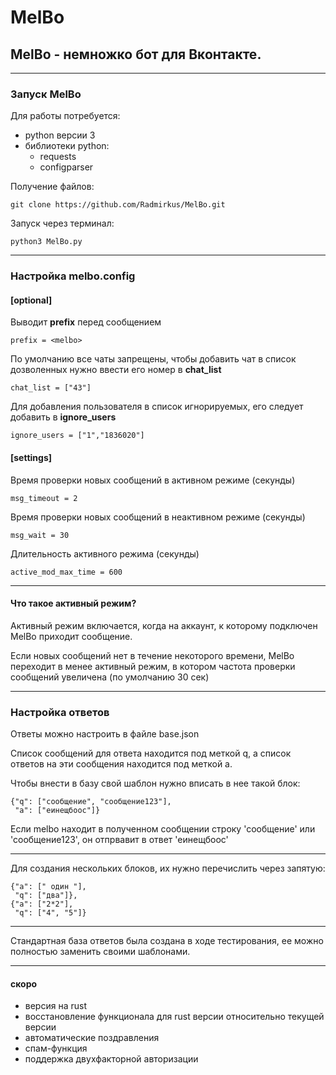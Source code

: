 # MelBo

## **MelBo** - немножко бот для Вконтакте.
---
### Запуск MelBo

Для работы потребуется:
* python версии 3
* библиотеки python:
  * requests
  * configparser

Получение файлов:

    git clone https://github.com/Radmirkus/MelBo.git

Запуск через терминал:

    python3 MelBo.py

---
### Настройка melbo.config

#### [optional]

Выводит **prefix** перед сообщением

    prefix = <melbo>   

По умолчанию все чаты запрещены, чтобы добавить чат в список дозволенных нужно ввести его номер в **chat_list**

    chat_list = ["43"]

Для добавления пользователя в список игнорируемых, его следует добавить в **ignore_users**

    ignore_users = ["1","1836020"]

#### [settings]

Время проверки новых сообщений в активном режиме (секунды)

    msg_timeout = 2
    
Время проверки новых сообщений в неактивном режиме (секунды)

    msg_wait = 30
    
Длительность активного режима (секунды)

    active_mod_max_time = 600
    
---
#### Что такое активный режим?
Активный режим включается, когда на аккаунт, к которому подключен MelBo приходит сообщение.

Если новых сообщений нет в течение некоторого времени, MelBo переходит в менее активный режим, в котором частота проверки сообщений увеличена (по умолчанию 30 сек)
***
### Настройка ответов
Ответы можно настроить в файле base.json

Список сообщений для ответа находится под меткой q, а список ответов на эти сообщения находится под меткой a.

Чтобы внести в базу свой шаблон нужно вписать в нее такой блок:

```
{"q": ["сообщение", "сообщение123"],
 "a": ["еинещбоос"]}
```
Если melbo находит в полученном сообщении строку 'сообщение' или 'сообщение123', он отпрвавит в ответ 'еинещбоос'

---
Для создания нескольких блоков, их нужно перечислить через запятую:
```
{"a": [" один "],
 "q": ["два"]},
{"a": ["2*2"],
 "q": ["4", "5"]}
```

---
Стандартная база ответов была создана в ходе тестирования, ее можно полностью заменить своими шаблонами.

---
#### скоро
* версия на rust
* восстановление функционала для rust версии относительно текущей версии
* автоматические поздравления
* спам-функция
* поддержка двухфакторной авторизации
